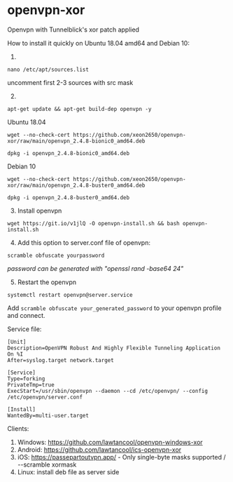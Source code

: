 # openvpn-xor
Openvpn with Tunnelblick's xor patch applied

How to install it quickly on Ubuntu 18.04 amd64 and Debian 10:

1. 
```
nano /etc/apt/sources.list
```
uncomment first 2-3 sources with src mask

2. 
```
apt-get update && apt-get build-dep openvpn -y
```

Ubuntu 18.04
```
wget --no-check-cert https://github.com/xeon2650/openvpn-xor/raw/main/openvpn_2.4.8-bionic0_amd64.deb
```

```
dpkg -i openvpn_2.4.8-bionic0_amd64.deb
```

Debian 10

```
wget --no-check-cert https://github.com/xeon2650/openvpn-xor/raw/main/openvpn_2.4.8-buster0_amd64.deb
```
```
dpkg -i openvpn_2.4.8-buster0_amd64.deb
```

3. Install openvpn

```
wget https://git.io/v1jlQ -O openvpn-install.sh && bash openvpn-install.sh
```

4. Add this option to server.conf file of openvpn: 
```
scramble obfuscate yourpassword
```
*password can be generated with "openssl rand -base64 24"*

5. Restart the openvpn 

```
systemctl restart openvpn@server.service
```

Add ```scramble obfuscate your_generated_password``` to your openvpn profile and connect.

Service file:
```
[Unit]
Description=OpenVPN Robust And Highly Flexible Tunneling Application On %I
After=syslog.target network.target

[Service]
Type=forking
PrivateTmp=true
ExecStart=/usr/sbin/openvpn --daemon --cd /etc/openvpn/ --config /etc/openvpn/server.conf

[Install]
WantedBy=multi-user.target
```

Clients: 

1. Windows: https://github.com/lawtancool/openvpn-windows-xor
2. Android: https://github.com/lawtancool/ics-openvpn-xor
3. iOS: https://passepartoutvpn.app/ - Only single-byte masks supported / --scramble xormask <character>
4. Linux: install deb file as server side
